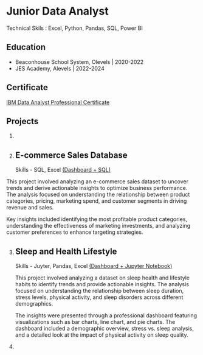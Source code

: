 # Junior Data Analyst
Technical Skils : Excel, Python, Pandas, SQL, Power BI

## Education
 - Beaconhouse School System, Olevels | 2020-2022
 - JES Academy, Alevels | 2022-2024

## Certificate
[IBM Data Analyst Professional Certificate](https://github.com/AbdulRehmanRaja-lab/IBM_Certificates.git)

## Projects
1) 

2) ## E-commerce Sales Database
   Skills - SQL, Excel
   [(Dashboard + SQL)]()

   
This project involved analyzing an e-commerce sales dataset to uncover trends and derive actionable insights to optimize business performance. The analysis focused on understanding the relationship between product categories, pricing, marketing spend, and customer segments in driving revenue and sales.

Key insights included identifying the most profitable product categories, understanding the effectiveness of marketing investments, and analyzing customer preferences to enhance targeting strategies.

   
3) ## Sleep and Health Lifestyle
   Skills - Juyter, Pandas, Excel
   [(Dashboard + Jupyter Notebook)](https://github.com/AbdulRehmanRaja-lab/Sleep-and-Helath-Lifestyle.git)

   This project involved analyzing a dataset on sleep health and lifestyle habits to identify trends and provide actionable insights. The analysis focused on understanding the relationship between sleep duration, stress levels, physical activity, and sleep disorders across different demographics.

   The insights were presented through a professional dashboard featuring visualizations such as bar charts, line chart, and pie charts. The dashboard included a demographic overview, stress vs. sleep analysis, and a detailed look at the impact of physical activity on sleep quality.

5)
